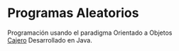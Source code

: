 # Programas Aleatorios
Programación usando el paradigma Orientado a Objetos  
[Cajero](./Cajero/README.md) Desarrollado en Java.  